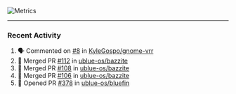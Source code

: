 ![Metrics](https://metrics.lecoq.io/KyleGospo?template=classic&base=header%2C%20activity%2C%20community%2C%20repositories%2C%20metadata&base.indepth=false&base.hireable=false&base.skip=false&config.timezone=America%2FLos_Angeles)

---
### Recent Activity
<!--START_SECTION:activity-->
1. 🗣 Commented on [#8](https://github.com/KyleGospo/gnome-vrr/issues/8#issuecomment-1667416375) in [KyleGospo/gnome-vrr](https://github.com/KyleGospo/gnome-vrr)
2. 🎉 Merged PR [#112](https://github.com/ublue-os/bazzite/pull/112) in [ublue-os/bazzite](https://github.com/ublue-os/bazzite)
3. 🎉 Merged PR [#108](https://github.com/ublue-os/bazzite/pull/108) in [ublue-os/bazzite](https://github.com/ublue-os/bazzite)
4. 🎉 Merged PR [#106](https://github.com/ublue-os/bazzite/pull/106) in [ublue-os/bazzite](https://github.com/ublue-os/bazzite)
5. 💪 Opened PR [#378](https://github.com/ublue-os/bluefin/pull/378) in [ublue-os/bluefin](https://github.com/ublue-os/bluefin)
<!--END_SECTION:activity-->
